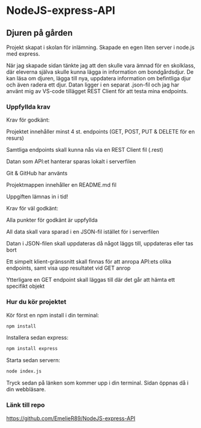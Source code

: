 # NodeJS-express-API

## Djuren på gården

Projekt skapat i skolan för inlämning. Skapade en egen liten server i node.js med express. 

När jag skapade sidan tänkte jag att den skulle vara ämnad för en skolklass, där eleverna själva skulle kunna lägga in information om 
bondgårdsdjur. De kan läsa om djuren, lägga till nya, uppdatera information om befintliga djur och även radera ett djur. 
Datan ligger i en separat .json-fil och jag har använt mig av VS-code tillägget REST Client för att testa mina endpoints. 

### Uppfyllda krav

Krav för godkänt:

Projektet innehåller minst 4 st. endpoints (GET, POST, PUT & DELETE för en resurs) 

Samtliga endpoints skall kunna nås via en REST Client fil (.rest) 

Datan som API:et hanterar sparas lokalt i serverfilen 

Git & GitHub har använts 

Projektmappen innehåller en README.md fil 

Uppgiften lämnas in i tid! 

  

Krav för väl godkänt:

Alla punkter för godkänt är uppfyllda

All data skall vara sparad i en JSON-fil istället för i serverfilen

Datan i JSON-filen skall uppdateras då något läggs till, uppdateras eller tas bort

Ett simpelt klient-gränssnitt skall finnas för att anropa API:ets olika endpoints, samt visa upp resultatet vid GET anrop

Ytterligare en GET endpoint skall läggas till där det går att hämta ett specifikt objekt

### Hur du kör projektet

Kör först en npm install i din terminal: 
```bash
npm install
```

Installera sedan express: 
```bash
npm install express
```

Starta sedan servern:

```bash
node index.js
```

Tryck sedan på länken som kommer upp i din terminal. Sidan öppnas då i din webbläsare.

### Länk till repo
https://github.com/EmelieR89/NodeJS-express-API
